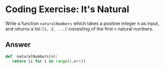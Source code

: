 # Coding Exercise: It's Natural
Write a function `naturalNumbers` which takes a positive integer n as input, and returns a list `[1, 2, ...]` consisting of the first `n` natural numbers.

## Answer
```python
def  naturalNumbers(n):
   return [i for i in range(1,n+1)]
